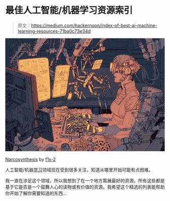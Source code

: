 # 最佳人工智能/机器学习资源索引

> 原文：<https://medium.com/hackernoon/index-of-best-ai-machine-learning-resources-71ba0c73e34d>

![](img/6647dc4cfad55d10ac549c5aea7c9b5d.png)

[Narcosynthesis](http://f1x-2.deviantart.com/art/Narcosynthesis-593010838) by [f1x-2](http://f1x-2.deviantart.com/)

人工智能/机器[学习](https://hackernoon.com/tagged/learning)领域现在受到很多关注，知道从哪里开始可能有点困难。

我一直在涉足这个领域，所以我想到了在一个地方策展最好的资源。所有这些都是基于它是否是一个鼓舞人心的读物或有价值的资源。我希望这个精选的列表能帮助你开始了解你需要知道的东西…